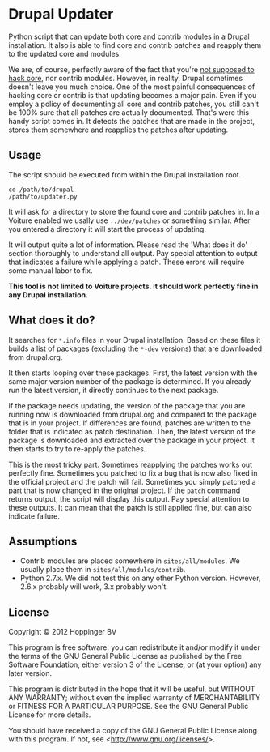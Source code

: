 # Drupal Updater

Python script that can update both core and contrib modules in a Drupal 
installation. It also is able to find core and contrib patches and reapply them
to the updated core and modules.

We are, of course, perfectly aware of the fact that you're 
[not supposed to hack core](http://www.flickr.com/photos/hagengraf/2802915470/),
nor contrib modules. However, in reality, Drupal sometimes doesn't leave you 
much choice. One of the most painful consequences of hacking core or contrib is
that updating becomes a major pain. Even if you employ a policy of documenting
all core and contrib patches, you still can't be 100% sure that all patches are
actually documented. That's were this handy script comes in. It detects the
patches that are made in the project, stores them somewhere and reapplies the
patches after updating.

## Usage

The script should be executed from within the Drupal installation root.

    cd /path/to/drupal
    /path/to/updater.py 

It will ask for a directory to store the found core and contrib patches in. In a
Voiture enabled we usally use `../dev/patches` or something similar. After you 
entered a directory it will start the process of updating. 

It will output quite a lot of information. Please read the 'What does it do' 
section thoroughly to understand all output. Pay special attention to output
that indicates a failure while applying a patch. These errors will require some
manual labor to fix.

**This tool is not limited to Voiture projects. It should work perfectly fine in
any Drupal installation.**

## What does it do?

It searches for `*.info` files in your Drupal installation. Based on these files
it builds a list of packages (excluding the `*-dev` versions) that are 
downloaded from drupal.org.

It then starts looping over these packages. First, the latest version with the
same major version number of the package is determined. If you already run the
latest version, it directly continues to the next package.

If the package needs updating, the version of the package that you are running 
now is downloaded from drupal.org and compared to the package that is in your 
project. If differences are found, patches are written to the folder that is 
indicated as patch destination. Then, the latest version of the package is
downloaded and extracted over the package in your project. It then starts to try
to re-apply the patches. 

This is the most tricky part. Sometimes reapplying the patches works out
perfectly fine. Sometimes you patched to fix a bug that is now also fixed in the
official project and the patch will fail. Sometimes you simply patched a part
that is now changed in the original project. If the `patch`  command returns
output, the script will display this output. Pay special attention to these
outputs. It can mean that the patch is still applied fine, but can also indicate
failure. 

## Assumptions

* Contrib modules are placed somewhere in `sites/all/modules`. We usually place
  them in `sites/all/modules/contrib`.
* Python 2.7.x. We did not test this on any other Python version. However, 2.6.x
  probably will work, 3.x probably won't.

## License

Copyright &copy; 2012  Hoppinger BV

This program is free software: you can redistribute it and/or modify
it under the terms of the GNU General Public License as published by
the Free Software Foundation, either version 3 of the License, or
(at your option) any later version.

This program is distributed in the hope that it will be useful,
but WITHOUT ANY WARRANTY; without even the implied warranty of
MERCHANTABILITY or FITNESS FOR A PARTICULAR PURPOSE.  See the
GNU General Public License for more details.

You should have received a copy of the GNU General Public License
along with this program.  If not, see &lt;<http://www.gnu.org/licenses/>&gt;.
